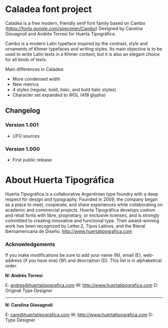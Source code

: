 # Caladea font project

Caladea is a free modern, friendly serif font family based on Cambo (https://fonts.google.com/specimen/Cambo)
Designed by Carolina Giovagnoli and Andrés Torresi for Huerta Tipográfica.

Cambo is a modern Latin typeface inspired by the contrast, style and ornaments of Khmer typefaces and writing styles. Its main objective is to be used to write Latin texts in a Khmer context, but it is also an elegant choice for all kinds of texts. 

Main differences in Caladea:

- More condensed width
- New metrics
- 4 styles (regular, bold, italic, and bold italic styles)
- Character set expanded to WGL (418 glyphs)


## Changelog

### Version 1.001

- UFO sources

### Version 1.000

- First public release


# About Huerta Tipográfica
Huerta Tipográfica is a collaborative Argentinian type foundry with a deep respect for design and typography. Founded in 2009, the company began as a place to meet, cooperate, and share experiences while collaborating on academic and commercial projects. Huerta Tipográfica develops custom and retail fonts with libre, proprietary, or exclusive licenses, and is strongly committed to creating innovative and functional type. Their award-winning work has been recognized by Letter.2, Tipos Latinos, and the Bienal Iberoamericana de Diseño. http://www.huertatipografica.com


### Acknowledgements

If you make modifications be sure to add your name (N),  email (E), web-address
(if you have one) (W) and  description (D). This list is in alphabetical order.

**N: Andrés Torresi**

E: andres@huertatipografica.com
W: http://www.huertatipografica.com
D: Original Type Designer

---

**N: Carolina Giovagnoli**

E: caro@huertatipografica.com
W: http://www.huertatipografica.com
D: Type Designer

